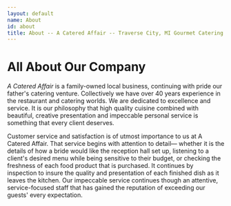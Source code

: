 ```yaml
---
layout: default
name: About
id: about
title: About -- A Catered Affair -- Traverse City, MI Gourmet Catering
---
```


# All About Our Company

_A Catered Affair_ is a family-owned local business, continuing with pride our father's catering venture. Collectively we have over 40 years experience in the restaurant and catering worlds. We are dedicated to excellence and service. It is our philosophy that high quality cuisine combined with beautiful, creative presentation and impeccable personal service is something that every client deserves.

Customer service and satisfaction is of utmost importance to us at A Catered Affair. That service begins with attention to detail— whether it is the details of how a bride would like the reception hall set up, listening to a client's desired menu while being sensitive to their budget, or checking the freshness of each food product that is purchased. It continues by inspection to insure the quality and presentation of each finished dish as it leaves the kitchen. Our impeccable service continues though an attentive, service-focused staff that has gained the reputation of exceeding our guests' every expectation.